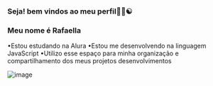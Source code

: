 ### Seja! bem vindos ao meu perfil🤟🏻☯️

### Meu nome é **Rafaella**

•Estou estudando na Alura 
•Estou me desenvolvendo na linguagem JavaScript
•Utilizo esse espaço para minha organização e compartilhamento dos meus projetos desenvolvimentos


![image](https://github.com/user-attachments/assets/24727db9-1877-42da-9ffb-125db4704769)
